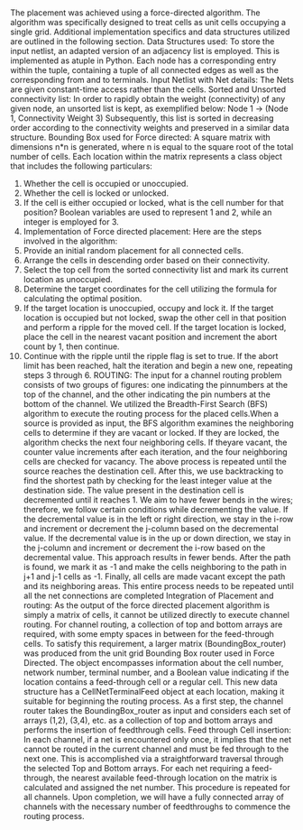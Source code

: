 # 
The placement was achieved using a force-directed algorithm. The algorithm was specifically designed to treat cells as unit cells occupying a single grid. Additional implementation specifics and data structures utilized are outlined in the following section.
Data Structures used:
To store the input netlist, an adapted version of an adjacency list is employed. This is implemented as atuple in Python. Each node has a corresponding entry within the tuple, containing a tuple of all connected edges as well as the corresponding from and to terminals.
Input Netlist with Net details:
The Nets are given constant-time access rather than the cells.
Sorted and Unsorted connectivity list:
In order to rapidly obtain the weight (connectivity) of any given node, an unsorted list is kept, as exemplified below: Node 1 -> (Node 1, Connectivity Weight 3) Subsequently, this list is sorted in
decreasing order according to the connectivity weights and preserved in a similar data structure.
Bounding Box used for Force directed:
A square matrix with dimensions n*n is generated, where n is equal to the square root of the total number of cells. Each location within the matrix represents a class object that includes the following particulars:
1. Whether the cell is occupied or unoccupied.
2. Whether the cell is locked or unlocked.
3. If the cell is either occupied or locked, what is the cell number for that position? Boolean variables are used to represent 1 and 2, while an integer is employed for 3.
4. Implementation of Force directed placement:
Here are the steps involved in the algorithm:
1. Provide an initial random placement for all connected cells.
2. Arrange the cells in descending order based on their connectivity.
3. Select the top cell from the sorted connectivity list and mark its current location as unoccupied.
4. Determine the target coordinates for the cell utilizing the formula for calculating the optimal position.
5. If the target location is unoccupied, occupy and lock it. If the target location is occupied but not locked, swap the other cell in that position and perform a ripple for the moved cell. If the target location is locked, place the cell in the nearest vacant position and increment the abort count by 1, then continue.
6. Continue with the ripple until the ripple flag is set to true. If the abort limit has been reached, halt the iteration and begin a new one, repeating steps 3 through 6.
ROUTING:
The input for a channel routing problem consists of two groups of figures: one indicating the pinnumbers at the top of the channel, and the other indicating the pin numbers at the bottom of the
channel. We utilized the Breadth-First Search (BFS) algorithm to execute the routing process for the placed cells.When a source is provided as input, the BFS algorithm examines the neighboring cells to determine if they are vacant or locked. If they are locked, the algorithm checks the next four neighboring cells. If theyare vacant, the counter value increments after each iteration, and the four neighboring cells are checked for vacancy.
The above process is repeated until the source reaches the destination cell. After this, we use backtracking to find the shortest path by checking for the least integer value at the destination side. The value present in the destination cell is decremented until it reaches 1. We aim to have fewer bends in the wires; therefore, we follow certain conditions while decrementing the value. If the decremental value is in the left or right direction, we stay in the i-row and increment or decrement the j-column based on the
decremental value. If the decremental value is in the up or down direction, we stay in the j-column and increment or decrement the i-row based on the decremental value. This approach results in fewer bends.
After the path is found, we mark it as -1 and make the cells neighboring to the path in j+1 and j-1 cells as -1. Finally, all cells are made vacant except the path and its neighboring areas. This entire process needs to be repeated until all the net connections are completed
Integration of Placement and routing:
As the output of the force directed placement algorithm is simply a matrix of cells, it cannot be utilized directly to execute channel routing. For channel routing, a collection of top and bottom arrays are
required, with some empty spaces in between for the feed-through cells. To satisfy this requirement, a larger matrix (BoundingBox_router) was produced from the unit grid
Bounding Box router used in Force Directed. The object encompasses information about the cell number, network number, terminal number, and a Boolean value indicating if the location contains a
feed-through cell or a regular cell. This new data structure has a CellNetTerminalFeed object at each location, making it suitable for beginning the routing process. As a first step, the channel router takes the BoundingBox_router as input and considers each set of arrays (1,2), (3,4), etc. as a collection of top and bottom arrays and performs the insertion of feedthrough
cells.
Feed through Cell insertion:
In each channel, if a net is encountered only once, it implies that the net cannot be routed in the current channel and must be fed through to the next one. This is accomplished via a straightforward traversal through the selected Top and Bottom arrays. For each net requiring a feed-through, the nearest available feed-through location on the matrix is calculated and assigned the net number. This procedure is repeated for all channels.
Upon completion, we will have a fully connected array of channels with the necessary number of feedthroughs to commence the routing process.

